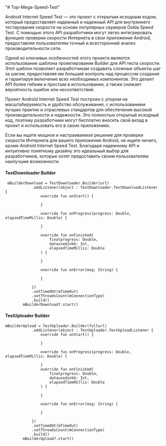 "# Top-Mega-Speed-Test" 

Android Internet Speed ​​Test — это проект с открытым исходным кодом, который предоставляет надежный и надежный API для внутреннего тестирования скорости на основе популярных серверов Ookla Speed ​​Test. С помощью этого API разработчики могут легко интегрировать функцию проверки скорости Интернета в свои приложения Android, предоставляя пользователям точный и всесторонний анализ производительности сети.

Одной из ключевых особенностей этого проекта является использование шаблона проектирования Builder для API теста скорости. Этот шаблон позволяет разработчикам создавать сложные объекты шаг за шагом, предоставляя им больший контроль над процессом создания и гарантируя включение всех необходимых компонентов. Это делает API более гибким и простым в использовании, а также снижает вероятность ошибок или несоответствий.

Проект Android Internet Speed ​​Test построен с упором на масштабируемость и удобство обслуживания, с использованием лучших практик и отраслевых стандартов для обеспечения высокой производительности и надежности. Это полностью открытый исходный код, поэтому разработчики могут бесплатно вносить свой вклад в проект и использовать его в своих приложениях.

Если вы ищете мощное и настраиваемое решение для проверки скорости Интернета для вашего приложения Android, не ищите ничего, кроме Android Internet Speed ​​Test. Благодаря надежному API и интуитивно понятному дизайну это идеальный выбор для разработчиков, которые хотят предоставить своим пользователям наилучшие возможности.



#### TestDownloader Builder


     mBuilderDownload = TestDownloader.Builder(url)
                .addListener(object : TestDownloader.TestDownloadListener {
                    override fun onStart() {
                       
                    }
    
                    override fun onProgress(progress: Double, elapsedTimeMillis: Double) {
                   
                    }
    
                    override fun onFinished(
                        finalprogress: Double,
                        datausedinkb: Int,
                        elapsedTimeMillis: Double
                    ) {
                       
                    }
    
                    override fun onError(msg: String) {
                       
                    }
    
                })
                .setTimeOUt(mTimeOut)
                .setThreadsCount(mConnectionType)
                .build()
            mBuilderDownload?.start()

#### TestUploader Builder

    mBuilderUpload = TestUploader.Builder(fullurl)
                .addListener(object : TestUploader.TestUploadListener {
                    override fun onStart() {
                      
                    }
    
                    override fun onProgress(progress: Double, elapsedTimeMillis: Double) {
                      
                    }
                    override fun onFinished(
                        finalprogress: Double,
                        datausedinkb: Int,
                        elapsedTimeMillis: Double
                    ) {
                        
                    }
    
                    override fun onError(msg: String) {
                      
                    }
    
                })
                .setTimeOUt(mTimeOut)
                .setThreadsCount(mConnectionType)
                .build()
            mBuilderUpload?.start()




